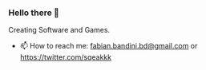 ### Hello there 👋

Creating Software and Games.

- 📫 How to reach me: fabian.bandini.bd@gmail.com or https://twitter.com/sqeakkk
